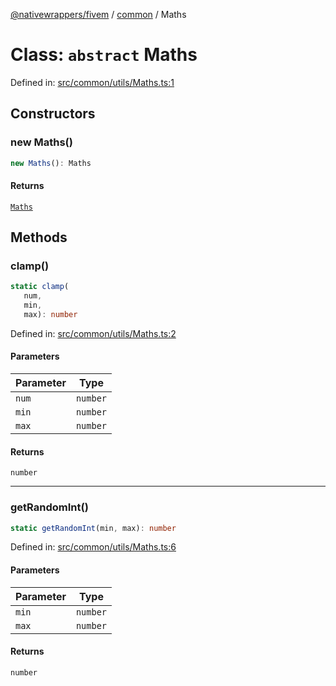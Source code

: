 [@nativewrappers/fivem](../../README.md) / [common](../README.md) / Maths

# Class: `abstract` Maths

Defined in: [src/common/utils/Maths.ts:1](https://github.com/nativewrappers/nativewrappers/blob/84be26c83fecd998aefe2c41198ac733aa3abad7/src/common/utils/Maths.ts#L1)

## Constructors

### new Maths()

```ts
new Maths(): Maths
```

#### Returns

[`Maths`](Maths.md)

## Methods

### clamp()

```ts
static clamp(
   num, 
   min, 
   max): number
```

Defined in: [src/common/utils/Maths.ts:2](https://github.com/nativewrappers/nativewrappers/blob/84be26c83fecd998aefe2c41198ac733aa3abad7/src/common/utils/Maths.ts#L2)

#### Parameters

| Parameter | Type |
| ------ | ------ |
| `num` | `number` |
| `min` | `number` |
| `max` | `number` |

#### Returns

`number`

***

### getRandomInt()

```ts
static getRandomInt(min, max): number
```

Defined in: [src/common/utils/Maths.ts:6](https://github.com/nativewrappers/nativewrappers/blob/84be26c83fecd998aefe2c41198ac733aa3abad7/src/common/utils/Maths.ts#L6)

#### Parameters

| Parameter | Type |
| ------ | ------ |
| `min` | `number` |
| `max` | `number` |

#### Returns

`number`
